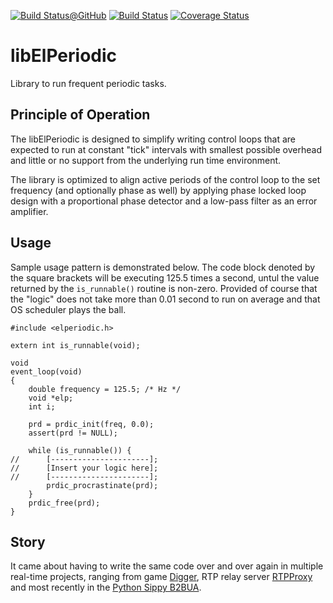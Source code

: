 [![Build Status@GitHub](https://github.com/sobomax/libelperiodic/workflows/Main%20CI/badge.svg?branch=master)](https://github.com/sobomax/libelperiodic/actions?query=branch%3Amaster++)
[![Build Status](https://travis-ci.com/sobomax/libelperiodic.svg?branch=master)](https://travis-ci.com/sobomax/libelperiodic)
[![Coverage Status](https://coveralls.io/repos/github/sobomax/libelperiodic/badge.svg?branch=master)](https://coveralls.io/github/sobomax/libelperiodic?branch=master)

# libElPeriodic
Library to run frequent periodic tasks.

## Principle of Operation
The libElPeriodic is designed to simplify writing control loops that are
expected to run at constant "tick" intervals with smallest possible overhead
and little or no support from the underlying run time environment.

The library is optimized to align active periods of the control loop
to the set frequency (and optionally phase as well) by applying phase
locked loop design with a proportional phase detector and a low-pass
filter as an error amplifier.

## Usage

Sample usage pattern is demonstrated below. The code block denoted by the square
brackets will be executing 125.5 times a second, untul the value returned by the
`is_runnable()` routine is non-zero. Provided of course that the "logic"
does not take more than 0.01 second to run on average and that OS scheduler
plays the ball.

    #include <elperiodic.h>

    extern int is_runnable(void);

    void
    event_loop(void)
    {
        double frequency = 125.5; /* Hz */
        void *elp;
        int i;

        prd = prdic_init(freq, 0.0);
        assert(prd != NULL);

        while (is_runnable()) {
    //      [----------------------];
    //      [Insert your logic here];
    //      [----------------------];
            prdic_procrastinate(prd);
        }
        prdic_free(prd);
    }

## Story

It came about having to write the same code over and over again in multiple
real-time projects, ranging from game [Digger](https://github.com/sobomax/digger),
RTP relay server [RTPProxy](https://github.com/sippy/rtpproxy) and most recently
in the [Python Sippy B2BUA](https://github.com/sippy/b2bua).
